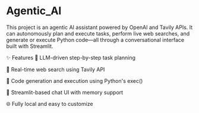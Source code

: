 # Agentic_AI
This project is an agentic AI assistant powered by OpenAI and Tavily APIs. It can autonomously plan and execute tasks, perform live web searches, and generate or execute Python code—all through a conversational interface built with Streamlit.

✨ Features
🤖 LLM-driven step-by-step task planning

🔎 Real-time web search using Tavily API

🐍 Code generation and execution using Python's exec()

💬 Streamlit-based chat UI with memory support

🌐 Fully local and easy to customize
